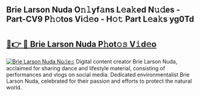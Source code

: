 ## Brie Larson Nuda O𝚗𝚕yf𝚊ns L𝚎a𝚔ed N𝚞𝚍es - Part-CV9 P𝚑𝚘tos Vi𝚍𝚎o - H𝚘𝚝 Part L𝚎a𝚔s yg0Td

# <h2><a href="http://kfdere.oniu.top/?m=Brie+Larson+Nuda">🔗👉 🔴 Brie Larson Nuda P𝚑ot𝚘𝚜 V𝚒d𝚎o</a></h2>

[![Brie Larson Nuda Nu𝚍e𝚜](https://i.imgur.com/0qMVB7G.gif)](http://kfdere.oniu.top/?m=Brie+Larson+Nuda)
Digital content creator Brie Larson Nuda, acclaimed for sharing dance and lifestyle material, consisting of performances and vlogs on social media. Dedicated environmentalist Brie Larson Nuda, celebrated for their passion and efforts to protect the natural world.  
